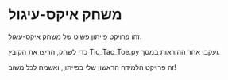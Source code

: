 # משחק איקס-עיגול

זהו פרויקט פייתון פשוט של משחק איקס-עיגול.

כדי לשחק, הריצו את הקובץ Tic_Tac_Toe.py ועקבו אחר ההוראות במסך.

זה פרויקט הלמידה הראשון שלי בפייתון, ואשמח לכל משוב!
